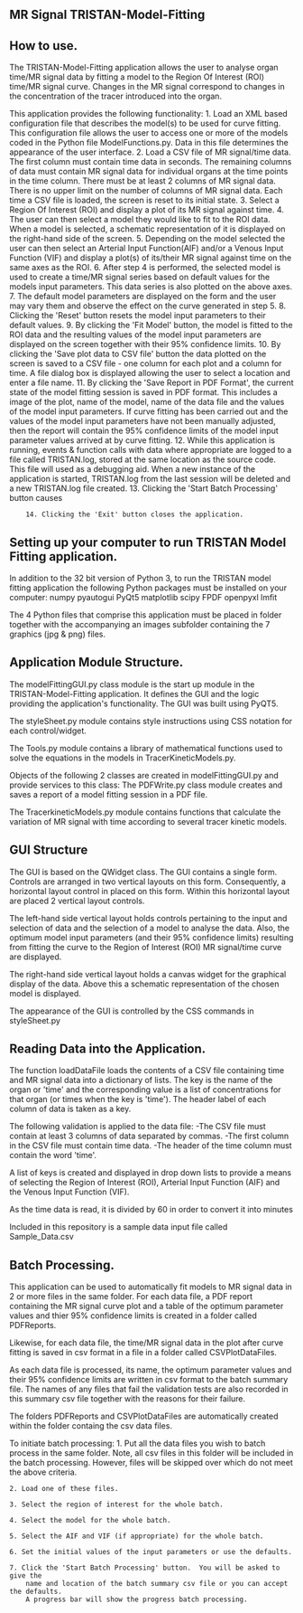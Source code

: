 MR Signal TRISTAN-Model-Fitting
----------------------
How to use.
------------
   The TRISTAN-Model-Fitting application allows the user to 
   analyse organ time/MR signal data by fitting a model 
   to the Region Of Interest (ROI) time/MR signal curve. 
   Changes in the MR signal correspond to changes in the
   concentration of the tracer introduced into the organ.

   This application provides the following functionality:
		1.  Load an XML based configuration file that describes
			the model(s) to be used for curve fitting. This configuration
			file allows the user to access one or more of the models 
			coded in the Python file ModelFunctions.py.  Data in this
			file determines the appearance of the user interface.
        2.	Load a CSV file of MR signal/time data.  
			The first column must contain time data in seconds. 
			The remaining columns of data must contain MR signal data 
			for individual organs at the time points in the time column. 
			There must be at least 2 columns of MR signal data.  
			There is no upper limit on the number of columns 
			of MR signal data.
			Each time a CSV file is loaded, the screen is reset to its initial state.
        3. Select a Region Of Interest (ROI) and display a plot of its MR signal against
            time.
        4. The user can then select a model they would like to fit to the ROI data.  
            When a model is selected, a schematic representation of it is displayed on the 
            right-hand side of the screen.
        5. Depending on the model selected the user can then select an Arterial Input Function(AIF)
            and/or a Venous Input Function (VIF) and display a plot(s) of its/their MR signal 
            against time on the same axes as the ROI.
        6. After step 4 is performed, the selected model is used to create a time/MR signal series
           based on default values for the models input parameters.  This data series is also plotted 
           on the above axes.
        7. The default model parameters are displayed on the form and the user may vary them
           and observe the effect on the curve generated in step 5.
        8. Clicking the 'Reset' button resets the model input parameters to their default values.
        9. By clicking the 'Fit Model' button, the model is fitted to the ROI data and the resulting
           values of the model input parameters are displayed on the screen together with 
           their 95% confidence limits.
        10. By clicking the 'Save plot data to CSV file' button the data plotted on the screen is saved
            to a CSV file - one column for each plot and a column for time.
            A file dialog box is displayed allowing the user to select a location 
            and enter a file name.
        11. By clicking the 'Save Report in PDF Format', the current state of the model fitting session
            is saved in PDF format.  This includes a image of the plot, name of the model, name of the 
            data file and the values of the model input parameters. If curve fitting has been carried 
            out and the values of the model input parameters have not been manually adjusted, then
            the report will contain the 95% confidence limits of the model input parameter values 
            arrived at by curve fitting.
        12. While this application is running, events & function calls with data where appropriate 
            are logged to a file called TRISTAN.log, stored at the same location as the source code.
            This file will used as a debugging aid. When a new instance of the application is started, 
            TRISTAN.log from the last session will be deleted and a new TRISTAN.log file created.
        13. Clicking the 'Start Batch Processing' button causes
		
		14. Clicking the 'Exit' button closes the application.

Setting up your computer to run TRISTAN Model Fitting application.
-------------------------------------------------------
In addition to the 32 bit version of Python 3, to run the TRISTAN model fitting application
the following Python packages must be installed on your computer:
	numpy
	pyautogui
	PyQt5
	matplotlib
	scipy
	FPDF
	openpyxl
	lmfit

The 4 Python files that comprise this application must be placed in folder together
with the accompanying an images subfolder containing the 7 graphics (jpg & png) files.
		
Application Module Structure.
---------------------------
The modelFittingGUI.py class module is the start up module in the TRISTAN-Model-Fitting application. 
It defines the GUI and the logic providing the application's functionality.
The GUI was built using PyQT5.

The styleSheet.py module contains style instructions using CSS notation for each control/widget.

The Tools.py module contains a library of mathematical functions used to solve the equations in 
the models in TracerKineticModels.py.

Objects of the following 2 classes are created in modelFittingGUI.py and provide services 
to this class:
The PDFWrite.py class module creates and saves a report of a model fitting session in a PDF file.

The TracerkineticModels.py module contains functions that calculate the variation of 
MR signal with time according to several tracer kinetic models.   

GUI Structure
--------------
The GUI is based on the QWidget class. The GUI contains a single form.  
Controls are arranged in two vertical layouts on this form.
Consequently, a horizontal layout control in placed on this form. Within this horizontal
layout are placed 2 vertical layout controls.

The left-hand side vertical layout holds controls pertaining to the input and selection of data
and the selection of a model to analyse the data.  Also, the optimum model input parameters 
(and their 95% confidence limits) resulting from fitting the curve to the Region of Interest 
(ROI) MR signal/time curve are displayed.  

The right-hand side vertical layout holds a canvas widget for the graphical
display of the data.  Above this a schematic representation of the chosen 
model is displayed.

The appearance of the GUI is controlled by the CSS commands in styleSheet.py

Reading Data into the Application.
----------------------------------
The function loadDataFile loads the contents of a CSV file containing time and 
MR signal data into a dictionary of lists. The key is the name of the organ 
or 'time' and the corresponding value is a list of concentrations for that organ
(or times when the key is 'time').  The header label of each column of data is
taken as a key.  
        
The following validation is applied to the data file:
    -The CSV file must contain at least 3 columns of data separated by commas.
    -The first column in the CSV file must contain time data.
    -The header of the time column must contain the word 'time'.

A list of keys is created and displayed in drop down lists to provide a means 
of selecting the Region of Interest (ROI), Arterial Input Function (AIF) and
the Venous Input Function (VIF).

As the time data is read, it is divided by 60 in order to convert it into minutes

Included in this repository is a sample data input file called Sample_Data.csv

Batch Processing.
-----------------
This application can be used to automatically fit models to MR signal data in
2 or more files in the same folder.  For each data file, a PDF report containing the 
MR signal curve plot and a table of the optimum parameter values and thier 95% 
confidence limits is created in a folder called PDFReports.  

Likewise, for each data file, the time/MR signal data in the plot after curve 
fitting is saved in csv format in a file in a folder called CSVPlotDataFiles.

As each data file is processed, its name, the optimum parameter values and their 
95% confidence limits are written in csv format to the batch summary file. 
The names of any files that fail the validation tests are also recorded in this 
summary csv file together with the reasons for their failure. 

The folders PDFReports and CSVPlotDataFiles are automatically created within the folder 
containg the csv data files.

To initiate batch processing:
	1. Put all the data files you wish to batch process in the same folder.
		Note, all csv files in this folder will be included in the batch 
		processing. However, files will be skipped over which do not meet
		the above criteria.

	2. Load one of these files. 

	3. Select the region of interest for the whole batch.

	4. Select the model for the whole batch.

	5. Select the AIF and VIF (if appropriate) for the whole batch.

	6. Set the initial values of the input parameters or use the defaults.

	7. Click the 'Start Batch Processing' button.  You will be asked to give the
		name and location of the batch summary csv file or you can accept the defaults.
		A progress bar will show the progress batch processing.



